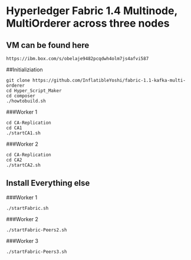 # Hyperledger Fabric 1.4 Multinode, MultiOrderer across three nodes

## VM can be found here

```
https://ibm.box.com/s/obelaje9482pcqdwh4olm7js4afvi587
```

##Initializiation
```
git clone https://github.com/InflatibleYoshi/fabric-1.1-kafka-multi-orderer
cd Hyper_Script_Maker
cd composer
./howtobuild.sh
```

###Worker 1

```
cd CA-Replication
cd CA1
./startCA1.sh
```

###Worker 2

```
cd CA-Replication
cd CA2
./startCA2.sh
```

## Install Everything else

###Worker 1

```
./startFabric.sh
```

###Worker 2

```
./startFabric-Peers2.sh
```

###Worker 3

```
./startFabric-Peers3.sh
```